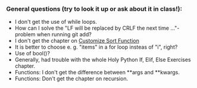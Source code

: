 ### General questions (try to look it up or ask about it in class!):

- I don't get the use of while loops.
- How can I solve the "LF will be replaced by CRLF the next time ..."-problem when running git add?
- I don't get the chapter on [Customize Sort Function](https://www.w3schools.com/python/python_lists_sort.asp)
- It is better to choose e. g. "items" in a for loop insteas of "i", right?
- Use of bool()?
- Generally, had trouble with the whole Holy Python If, Elif, Else Exercises chapter.
- Functions: I don't get the difference between **args and **kwargs.
- Functions: Don't get the chapter on recursion.
